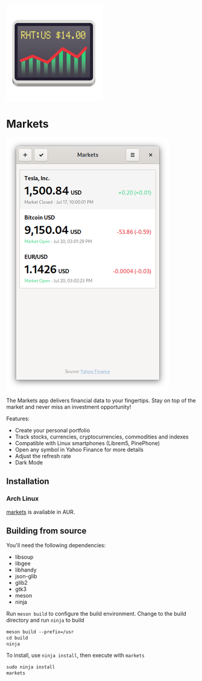 ![](data/icons/com.bitstower.Markets.svg?raw=true)

# Markets

![](data/screenshots/symbols.png?raw=true)

The Markets app delivers financial data to your fingertips. Stay on top of the market and never miss an investment opportunity!

Features:
* Create your personal portfolio
* Track stocks, currencies, cryptocurrencies, commodities and indexes
* Compatible with Linux smartphones (Librem5, PinePhone)
* Open any symbol in Yahoo Finance for more details
* Adjust the refresh rate
* Dark Mode

## Installation

### Arch Linux

[markets](https://aur.archlinux.org/packages/markets/) is available in AUR.

## Building from source

You'll need the following dependencies:

* libsoup
* libgee
* libhandy
* json-glib
* glib2
* gtk3
* meson
* ninja

Run `meson build` to configure the build environment. Change to the build directory and run `ninja` to build

```
meson build --prefix=/usr
cd build
ninja
```

To install, use `ninja install`, then execute with `markets`

```
sudo ninja install
markets
```
